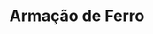 ---
title: Armação de Ferro
weight: 3
description: This is for meta description. You can write here details about this 

images:
- img/servicos/ferro/ferro.jpeg
- img/servicos/ferro/ferro1.jpeg
- img/servicos/ferro/ferro2.jpeg
- img/servicos/ferro/ferro3.jpeg

homepage_link_enable: true

section_button_name: Armação de Ferro
id: ferro
class: "services-page default-section-page"
background: "../../img/headers/header2.jpg"

---